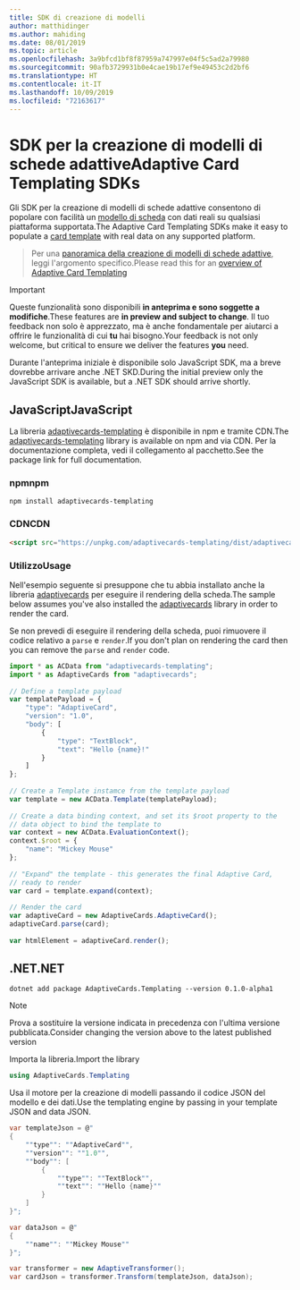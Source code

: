 ```yaml
---
title: SDK di creazione di modelli
author: matthidinger
ms.author: mahiding
ms.date: 08/01/2019
ms.topic: article
ms.openlocfilehash: 3a9bfcd1bf8f87959a747997e04f5c5ad2a79980
ms.sourcegitcommit: 90afb3729931b0e4cae19b17ef9e49453c2d2bf6
ms.translationtype: HT
ms.contentlocale: it-IT
ms.lasthandoff: 10/09/2019
ms.locfileid: "72163617"
---
```

# <a name="adaptive-card-templating-sdks"></a><span data-ttu-id="003dc-102">SDK per la creazione di modelli di schede adattive</span><span class="sxs-lookup"><span data-stu-id="003dc-102">Adaptive Card Templating SDKs</span></span>

<span data-ttu-id="003dc-103">Gli SDK per la creazione di modelli di schede adattive consentono di popolare con facilità un [modello di scheda](language.md) con dati reali su qualsiasi piattaforma supportata.</span><span class="sxs-lookup"><span data-stu-id="003dc-103">The Adaptive Card Templating SDKs make it easy to populate a [card template](language.md) with real data on any supported platform.</span></span>

> <span data-ttu-id="003dc-104">Per una [panoramica della creazione di modelli di schede adattive](index.md), leggi l'argomento specifico.</span><span class="sxs-lookup"><span data-stu-id="003dc-104">Please read this for an [overview of Adaptive Card Templating](index.md)</span></span>

> [!IMPORTANT] 
> 
> <span data-ttu-id="003dc-105">Queste funzionalità sono disponibili **in anteprima e sono soggette a modifiche**.</span><span class="sxs-lookup"><span data-stu-id="003dc-105">These features are **in preview and subject to change**.</span></span> <span data-ttu-id="003dc-106">Il tuo feedback non solo è apprezzato, ma è anche fondamentale per aiutarci a offrire le funzionalità di cui **tu** hai bisogno.</span><span class="sxs-lookup"><span data-stu-id="003dc-106">Your feedback is not only welcome, but  critical to ensure we deliver the features **you** need.</span></span>
> 
> <span data-ttu-id="003dc-107">Durante l'anteprima iniziale è disponibile solo JavaScript SDK, ma a breve dovrebbe arrivare anche .NET SKD.</span><span class="sxs-lookup"><span data-stu-id="003dc-107">During the initial preview only the JavaScript SDK is available, but a .NET SDK should arrive shortly.</span></span>

## <a name="javascript"></a><span data-ttu-id="003dc-108">JavaScript</span><span class="sxs-lookup"><span data-stu-id="003dc-108">JavaScript</span></span>

<span data-ttu-id="003dc-109">La libreria [adaptivecards-templating](https://www.npmjs.com/package/adaptivecards-templating) è disponibile in npm e tramite CDN.</span><span class="sxs-lookup"><span data-stu-id="003dc-109">The [adaptivecards-templating](https://www.npmjs.com/package/adaptivecards-templating) library is available on npm and via CDN.</span></span> <span data-ttu-id="003dc-110">Per la documentazione completa, vedi il collegamento al pacchetto.</span><span class="sxs-lookup"><span data-stu-id="003dc-110">See the package link for full documentation.</span></span>

### <a name="npm"></a><span data-ttu-id="003dc-111">npm</span><span class="sxs-lookup"><span data-stu-id="003dc-111">npm</span></span>

```console
npm install adaptivecards-templating
```

### <a name="cdn"></a><span data-ttu-id="003dc-112">CDN</span><span class="sxs-lookup"><span data-stu-id="003dc-112">CDN</span></span>

```html
<script src="https://unpkg.com/adaptivecards-templating/dist/adaptivecards-templating.min.js"></script>
``` 

### <a name="usage"></a><span data-ttu-id="003dc-113">Utilizzo</span><span class="sxs-lookup"><span data-stu-id="003dc-113">Usage</span></span>

<span data-ttu-id="003dc-114">Nell'esempio seguente si presuppone che tu abbia installato anche la libreria [adaptivecards](https://www.npmjs.com/package/adaptivecards) per eseguire il rendering della scheda.</span><span class="sxs-lookup"><span data-stu-id="003dc-114">The sample below assumes you've also installed the [adaptivecards](https://www.npmjs.com/package/adaptivecards) library in order to render the card.</span></span> 

<span data-ttu-id="003dc-115">Se non prevedi di eseguire il rendering della scheda, puoi rimuovere il codice relativo a `parse` e `render`.</span><span class="sxs-lookup"><span data-stu-id="003dc-115">If you don't plan on rendering the card then you can remove the `parse` and `render` code.</span></span> 

```js
import * as ACData from "adaptivecards-templating";
import * as AdaptiveCards from "adaptivecards";
 
// Define a template payload
var templatePayload = {
    "type": "AdaptiveCard",
    "version": "1.0",
    "body": [
        {
            "type": "TextBlock",
            "text": "Hello {name}!"
        }
    ]
};
 
// Create a Template instamce from the template payload
var template = new ACData.Template(templatePayload);
 
// Create a data binding context, and set its $root property to the
// data object to bind the template to
var context = new ACData.EvaluationContext();
context.$root = {
    "name": "Mickey Mouse"
};
 
// "Expand" the template - this generates the final Adaptive Card,
// ready to render
var card = template.expand(context);
 
// Render the card
var adaptiveCard = new AdaptiveCards.AdaptiveCard();
adaptiveCard.parse(card);
 
var htmlElement = adaptiveCard.render();
```

## <a name="net"></a><span data-ttu-id="003dc-116">.NET</span><span class="sxs-lookup"><span data-stu-id="003dc-116">.NET</span></span> 

```console
dotnet add package AdaptiveCards.Templating --version 0.1.0-alpha1
```

> [!NOTE]
>
> <span data-ttu-id="003dc-117">Prova a sostituire la versione indicata in precedenza con l'ultima versione pubblicata.</span><span class="sxs-lookup"><span data-stu-id="003dc-117">Consider changing the version above to the latest published version</span></span>

<span data-ttu-id="003dc-118">Importa la libreria.</span><span class="sxs-lookup"><span data-stu-id="003dc-118">Import the library</span></span> 

```cs
using AdaptiveCards.Templating
```

<span data-ttu-id="003dc-119">Usa il motore per la creazione di modelli passando il codice JSON del modello e dei dati.</span><span class="sxs-lookup"><span data-stu-id="003dc-119">Use the templating engine by passing in your template JSON and data JSON.</span></span>

```cs
var templateJson = @"
{
    ""type"": ""AdaptiveCard"",
    ""version"": ""1.0"",
    ""body"": [
        {
            ""type"": ""TextBlock"",
            ""text"": ""Hello {name}""
        }
    ]
}";

var dataJson = @"
{
    ""name"": ""Mickey Mouse""
}";

var transformer = new AdaptiveTransformer();
var cardJson = transformer.Transform(templateJson, dataJson);
```
